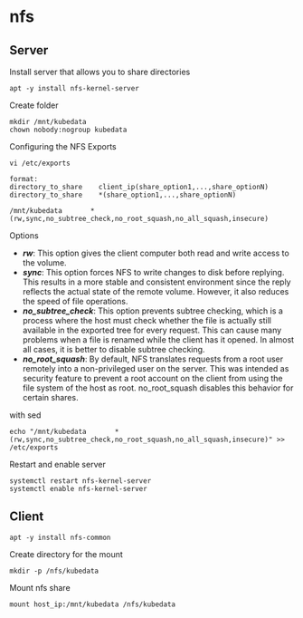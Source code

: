 # nfs

## Server
Install server that allows you to share directories
```
apt -y install nfs-kernel-server
```

Create folder
```
mkdir /mnt/kubedata
chown nobody:nogroup kubedata
``` 

Configuring the NFS Exports
```
vi /etc/exports

format:
directory_to_share    client_ip(share_option1,...,share_optionN)
directory_to_share    *(share_option1,...,share_optionN)

/mnt/kubedata       *(rw,sync,no_subtree_check,no_root_squash,no_all_squash,insecure)
```
Options
* ___rw___: This option gives the client computer both read and write access to the volume.
* ___sync___: This option forces NFS to write changes to disk before replying. This results in a more stable and consistent environment since the reply reflects the actual state of the remote volume. However, it also reduces the speed of file operations.
* ___no_subtree_check___: This option prevents subtree checking, which is a process where the host must check whether the file is actually still available in the exported tree for every request. This can cause many problems when a file is renamed while the client has it opened. In almost all cases, it is better to disable subtree checking.
* ___no_root_squash___: By default, NFS translates requests from a root user remotely into a non-privileged user on the server. This was intended as security feature to prevent a root account on the client from using the file system of the host as root. no_root_squash disables this behavior for certain shares.


with sed
```
echo "/mnt/kubedata       *(rw,sync,no_subtree_check,no_root_squash,no_all_squash,insecure)" >> /etc/exports
```

Restart and enable server
```
systemctl restart nfs-kernel-server
systemctl enable nfs-kernel-server
```

## Client
```
apt -y install nfs-common
```

Create directory for the mount
```
mkdir -p /nfs/kubedata
```

Mount nfs share
```
mount host_ip:/mnt/kubedata /nfs/kubedata
```


